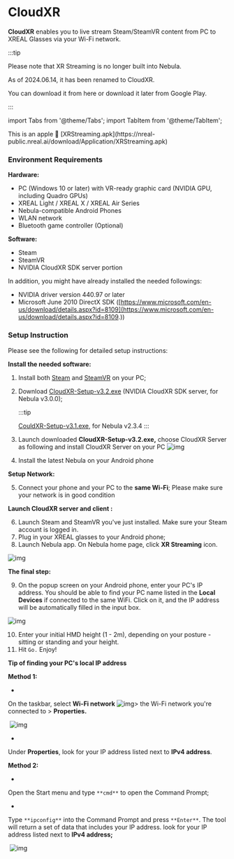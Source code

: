 # CloudXR

**CloudXR** enables you to live stream Steam/SteamVR content from PC to XREAL Glasses via your Wi-Fi network. 

:::tip

Please note that XR Streaming is no longer built into Nebula. 

As of 2024.06.14, it has been renamed to CloudXR. 

You can download it from here or download it later from Google Play.

:::

import Tabs from '@theme/Tabs';
import TabItem from '@theme/TabItem';

<Tabs>
  <TabItem value="CloudXR v4.0" label="CloudXR v4.0" default>
    This is an apple 🍎
  </TabItem>
  <TabItem value="CloudXR v3.2" label="CloudXR v3.2">
   [XRStreaming.apk](https://nreal-public.nreal.ai/download/Application/XRStreaming.apk)
  </TabItem>
</Tabs>

### **Environment Requirements**

**Hardware:**

- PC (Windows 10 or later) with VR-ready graphic card (NVIDIA GPU, including Quadro GPUs)
- XREAL Light / XREAL X / XREAL Air Series
- Nebula-compatible Android Phones
- WLAN network
- Bluetooth game controller (Optional)

**Software:**

- Steam
- SteamVR
- NVIDIA CloudXR SDK server portion

In addition, you might have already installed the needed followings:

- NVIDIA driver version 440.97 or later
- Microsoft June 2010 DirectX SDK ([https://www.microsoft.com/en-us/download/details.aspx?id=8109](https://www.microsoft.com/en-us/download/details.aspx?id=8109.))

### Setup Instruction

Please see the following for detailed setup instructions:

**Install the needed software:**

1. Install both [Steam](https://store.steampowered.com/about/) and [SteamVR](https://store.steampowered.com/app/250820/SteamVR/) on your PC;

2. Download [CloudXR-Setup-v3.2.exe](https://nreal-public.oss-us-west-1.aliyuncs.com/download/CloudXR-Setup/CloudXR-Setup-v3.2.exe) (NVIDIA CloudXR SDK server, for Nebula v3.0.0);

   :::tip

   [CouldXR-Setup-v3.1.exe](https://nreal-public.oss-us-west-1.aliyuncs.com/download/CloudXR-Setup/CloudXR-Setup-v3.1.exe), for Nebula v2.3.4
   :::

3. Launch downloaded **CloudXR-Setup-v3.2.exe,** choose CloudXR Server as following and install CloudXR Server on your PC 
   ![img](https://xreal.gitbook.io/~gitbook/image?url=https%3A%2F%2Fcontent.gitbook.com%2Fcontent%2FyXoV7SMVFQhr75lOIoQv%2Fblobs%2F9ZjLqmbeu90254tpTk8d%2Forigin_img_v2_032336e4-1eaa-4e4d-869b-5ceffdffd00g.jpg&width=768&dpr=4&quality=100&sign=b1ab30eef8ca5bbb9349510dcca8d589b0d727b6a94ae143b418d03c445f826f)

4. Install the latest Nebula on your Android phone

**Setup Network:**

5. Connect your phone and your PC to the **same Wi-Fi**; Please make sure your network is in good condition

**Launch CloudXR server and client :**

6. Launch Steam and SteamVR you've just installed. Make sure your Steam account is logged in.
7. Plug in your XREAL glasses to your Android phone;
8. Launch Nebula app. On Nebula home page, click **XR Streaming** icon.

![img](https://xreal.gitbook.io/~gitbook/image?url=https%3A%2F%2Fcontent.gitbook.com%2Fcontent%2FyXoV7SMVFQhr75lOIoQv%2Fblobs%2FCorgrAp4bG7kVya96E4I%2FNreal_Shot_1659698092233.png&width=768&dpr=4&quality=100&sign=d432698c88b200c28b2309a33fcd590f7247b02028ef6ad244dbbdeb022792e9)

**The final step:**

9. On the popup screen on your Android phone, enter your PC's IP address. You should be able to find your PC name listed in the **Local Devices** if connected to the same WiFi. Click on it, and the IP address will be automatically filled in the input box.

![img](https://xreal.gitbook.io/~gitbook/image?url=https%3A%2F%2Fcontent.gitbook.com%2Fcontent%2FyXoV7SMVFQhr75lOIoQv%2Fblobs%2F6pB7FLXmfTsFHWMgLnFl%2Fimage.png&width=300&dpr=4&quality=100&sign=f9a53694a10e63f97be9e56ed2da94e9d2f06489503fa6e54b7a8913fcafa8e9)

10. Enter your initial HMD height (1 - 2m), depending on your posture - sitting or standing and your height.
11. Hit `Go.` Enjoy!



**Tip of finding your PC's local IP address**

**Method 1:**

- 

  On the taskbar, select **Wi-Fi network** ![img](https://xreal.gitbook.io/~gitbook/image?url=https%3A%2F%2Fcontent.gitbook.com%2Fcontent%2FyXoV7SMVFQhr75lOIoQv%2Fblobs%2Fgyn60eFQ5AQywJmKbmD8%2Fimage.png&width=43&dpr=4&quality=100&sign=09d7ffdd1c83fdeab2d9f15a07756eb8f9f5c09e706481e31c6123a50dc9600d)> the Wi-Fi network you're connected to > **Properties.**

​       ![img](https://xreal.gitbook.io/~gitbook/image?url=https%3A%2F%2Fcontent.gitbook.com%2Fcontent%2FyXoV7SMVFQhr75lOIoQv%2Fblobs%2FK4Quce1Op0wjuMGe3zR3%2Fimage.png&width=300&dpr=4&quality=100&sign=86884e35d99029bf7c3a61ba7ba4ab0633debf945d0134569e7c645e06b744f8)

- 

  Under **Properties**, look for your IP address listed next to **IPv4 address**.

**Method 2:**

- 

  Open the Start menu and type `**cmd**` to open the Command Prompt;

- 

  Type `**ipconfig**` into the Command Prompt and press `**Enter**`. The tool will return a set of data that includes your IP address. look for your IP address listed next to **IPv4 address;**

​       ![img](https://xreal.gitbook.io/~gitbook/image?url=https%3A%2F%2Fcontent.gitbook.com%2Fcontent%2FyXoV7SMVFQhr75lOIoQv%2Fblobs%2FdvWG1uh104WphiBw6jvl%2Fimage.png&width=300&dpr=4&quality=100&sign=b460543f8eec5c52617a6c369b1c86e4beec3542464ff4132bdd158022b3c73b)
